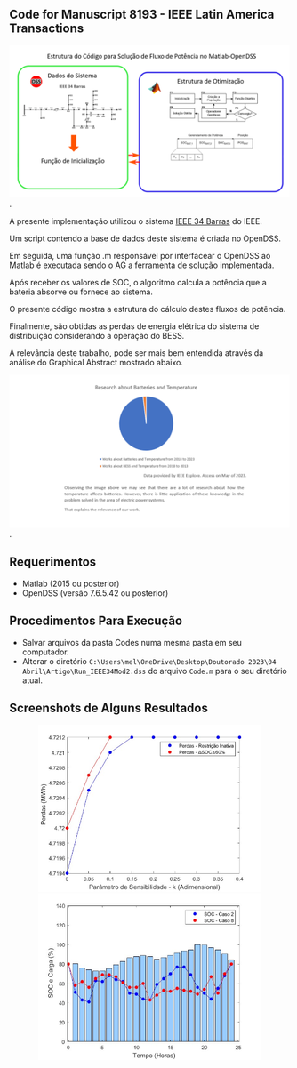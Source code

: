 ## Code for Manuscript 8193 - IEEE Latin America Transactions

![Figure](https://github.com/melfernandess/Codes-for-Manuscript-8193/blob/main/Imagens/Resumo.png?raw=true).

A presente implementação utilizou o sistema [IEEE 34 Barras](https://cmte.ieee.org/pes-testfeeders/resources/) do IEEE.

Um script contendo a base de dados deste sistema é criada no OpenDSS.

Em seguida, uma função .m responsável por interfacear o OpenDSS ao Matlab é executada sendo o AG a ferramenta de solução implementada.

Após receber os valores de SOC, o algoritmo calcula a potência que a bateria absorve ou fornece ao sistema. 

O presente código mostra a estrutura do cálculo destes fluxos de potência.

Finalmente, são obtidas as perdas de energia elétrica do sistema de distribuição considerando a operação do BESS.

A relevância deste trabalho, pode ser mais bem entendida através da análise do Graphical Abstract mostrado abaixo.

![Figure](https://github.com/melfernandess/Codes-for-Manuscript-8193/blob/main/Imagens/Graphical_Abstract_8193.png).

## Requerimentos
- Matlab (2015 ou posterior)
- OpenDSS (versão 7.6.5.42 ou posterior)

## Procedimentos Para Execução
- Salvar arquivos da pasta Codes numa mesma pasta em seu computador.
- Alterar o diretório `C:\Users\mel\OneDrive\Desktop\Doutorado 2023\04 Abril\Artigo\Run_IEEE34Mod2.dss` do arquivo `Code.m` para o seu diretório atual.

## Screenshots de Alguns Resultados
<div id="header" align="center">
  <img src="https://github.com/melfernandess/Codes-for-Manuscript-8193/blob/main/Imagens/Fig.%201.jpg?raw=true" width="400"/>
  <img src="https://github.com/melfernandess/Codes-for-Manuscript-8193/blob/main/Imagens/Fig.%203.jpg?raw=true" width="400"/>
</div>


